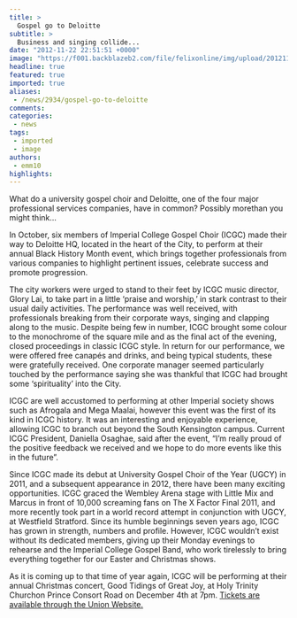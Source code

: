 ```yaml
---
title: >
  Gospel go to Deloitte
subtitle: >
  Business and singing collide...
date: "2012-11-22 22:51:51 +0000"
image: "https://f001.backblazeb2.com/file/felixonline/img/upload/201211222251-tna08-ugcy-stage.jpg"
headline: true
featured: true
imported: true
aliases:
 - /news/2934/gospel-go-to-deloitte
comments:
categories:
 - news
tags:
 - imported
 - image
authors:
 - emm10
highlights:
---
```


What do a university gospel choir and Deloitte, one of the four major professional services companies, have in common? Possibly morethan you might think...

In October, six members of Imperial College Gospel Choir (ICGC) made their way to Deloitte HQ, located in the heart of the City, to perform at their annual Black History Month event, which brings together professionals from various companies to highlight pertinent issues, celebrate success and promote progression.

The city workers were urged to stand to their feet by ICGC music director, Glory Lai, to take part in a little ‘praise and worship,’ in stark contrast to their usual daily activities. The performance was well received, with professionals breaking from their corporate ways, singing and clapping along to the music. Despite being few in number, ICGC brought some colour to the monochrome of the square mile and as the final act of the evening, closed proceedings in classic ICGC style. In return for our performance, we were offered free canapés and drinks, and being typical students, these were gratefully received. One corporate manager seemed particularly touched by the performance saying she was thankful that ICGC had brought some ‘spirituality’ into the City.

ICGC are well accustomed to performing at other Imperial society shows such as Afrogala and Mega Maalai, however this event was the first of its kind in ICGC history. It was an interesting and enjoyable experience, allowing ICGC to branch out beyond the South Kensington campus. Current ICGC President, Daniella Osaghae, said after the event, “I’m really proud of the positive feedback we received and we hope to do more events like this in the future”.

Since ICGC made its debut at University Gospel Choir of the Year (UGCY) in 2011, and a subsequent appearance in 2012, there have been many exciting opportunities. ICGC graced the Wembley Arena stage with Little Mix and Marcus in front of 10,000 screaming fans on The X Factor Final 2011, and more recently took part in a world record attempt in conjunction with UGCY, at Westfield Stratford. Since its humble beginnings seven years ago, ICGC has grown in strength, numbers and profile. However, ICGC wouldn’t exist without its dedicated members, giving up their Monday evenings to rehearse and the Imperial College Gospel Band, who work tirelessly to bring everything together for our Easter and Christmas shows.

As it is coming up to that time of year again, ICGC will be performing at their annual Christmas concert, Good Tidings of Great Joy, at Holy Trinity Churchon Prince Consort Road on December 4th at 7pm. [Tickets are available through the Union Website.](https://www.imperialcollegeunion.org/whats-on/event/248)
